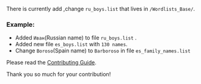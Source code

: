 
There is currently add ,change `ru_boys.list` that lives in `/Wordlists_Base/`.

<!-- Please include a brief description of this method -->

### Example:
 * Added `Иван`(Russian name) to file `ru_boys.list` .
 * Added new file `es_boys.list` with `130 names`.
 * Change `Boroso`(Spain name) to `Barboroso` in file `es_family_names.list`

Please read the [Contributing Guide](https://github.com/EvilEpicCoder/Ag3_InfinityWord/blob/master/CONTRIBUTING.md).

Thank you so much for your contribution!
